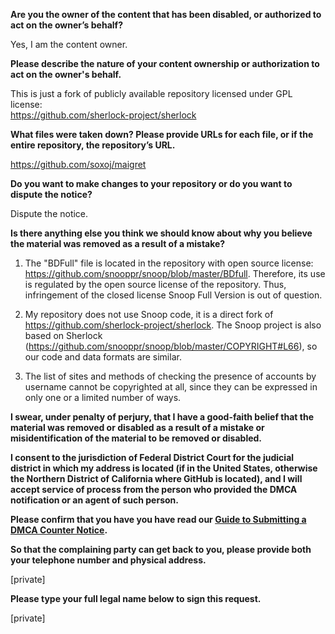 **Are you the owner of the content that has been disabled, or authorized to act on the owner’s behalf?**

Yes, I am the content owner.

**Please describe the nature of your content ownership or authorization to act on the owner's behalf.**

This is just a fork of publicly available repository licensed under GPL license:  
https://github.com/sherlock-project/sherlock

**What files were taken down? Please provide URLs for each file, or if the entire repository, the repository’s URL.**

https://github.com/soxoj/maigret

**Do you want to make changes to your repository or do you want to dispute the notice?**

Dispute the notice.

**Is there anything else you think we should know about why you believe the material was removed as a result of a mistake?**

1. The "BDFull" file is located in the repository with open source license: https://github.com/snooppr/snoop/blob/master/BDfull. Therefore, its use is regulated by the open source license of the repository. Thus, infringement of the closed license Snoop Full Version is out of question.

2. My repository does not use Snoop code, it is a direct fork of https://github.com/sherlock-project/sherlock. The Snoop project is also based on Sherlock (https://github.com/snooppr/snoop/blob/master/COPYRIGHT#L66), so our code and data formats are similar.

3. The list of sites and methods of checking the presence of accounts by username cannot be copyrighted at all, since they can be expressed in only one or a limited number of ways.

**I swear, under penalty of perjury, that I have a good-faith belief that the material was removed or disabled as a result of a mistake or misidentification of the material to be removed or disabled.**

**I consent to the jurisdiction of Federal District Court for the judicial district in which my address is located (if in the United States, otherwise the Northern District of California where GitHub is located), and I will accept service of process from the person who provided the DMCA notification or an agent of such person.**

**Please confirm that you have you have read our <a href="https://docs.github.com/articles/guide-to-submitting-a-dmca-counter-notice">Guide to Submitting a DMCA Counter Notice</a>.**

**So that the complaining party can get back to you, please provide both your telephone number and physical address.**

[private]

**Please type your full legal name below to sign this request.**

[private]
